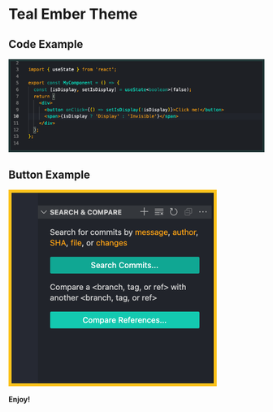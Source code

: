 # Teal Ember Theme

## Code Example

![Example Code Example](/images/code-sample.png)

## Button Example

![Example Button Example](/images/button-sample.png)

**Enjoy!**

